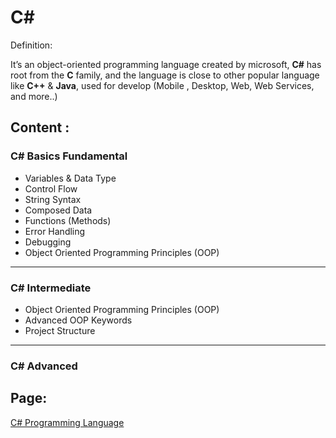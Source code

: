 # C#

Definition:

It’s an object-oriented programming language created by microsoft, **C#** has root from the **C** family, and the language is close to other popular language like **C++** & **Java**, used for develop (Mobile , Desktop, Web, Web Services, and more..)

## Content :

### C# Basics Fundamental

- Variables & Data Type
- Control Flow
- String Syntax
- Composed Data
- Functions (Methods)
- Error Handling
- Debugging
- Object Oriented Programming Principles (OOP)

---
### C# Intermediate

- Object Oriented Programming Principles (OOP)
- Advanced OOP Keywords
- Project Structure

---
### C# Advanced


## Page:

[C# Programming Language](https://www.notion.so/C-Programming-Language-10bcfab8a8898015bff1d114b4c8ca9f?pvs=21)
